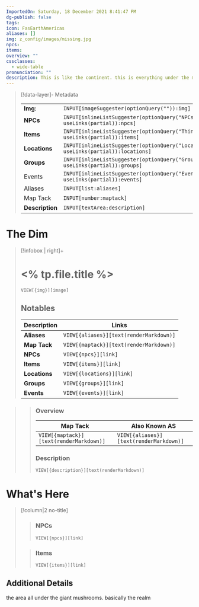 ```yaml
---
ImportedOn: Saturday, 18 December 2021 8:41:47 PM
dg-publish: false
tags: 
icon: FasEarthAmericas
aliases: []
img: z_config/images/missing.jpg
npcs: 
items: 
overview: ""
cssclasses:
  - wide-table
pronunciation: ""
description: This is like the continent. this is everything under the mushroom canopy. named for the dim light that this world in soaked in.
---
```



> [!data-layer]- Metadata
>
> |                                       |                                  |
>| ----- | ----- |
>| **Img**: |`INPUT[imageSuggester(optionQuery("")):img]`|
> |**NPCs** | `INPUT[inlineListSuggester(optionQuery("NPCs"), useLinks(partial)):npcs]`|
> |**Items** | `INPUT[inlineListSuggester(optionQuery("Things"), useLinks(partial)):items]`|
> |**Locations** | `INPUT[inlineListSuggester(optionQuery("Locations"), useLinks(partial)):locations]`|
> |**Groups** | `INPUT[inlineListSuggester(optionQuery("Groups"), useLinks(partial)):groups]`|
> |Events | `INPUT[inlineListSuggester(optionQuery("Events"), useLinks(partial)):events]`|
> |Aliases|`INPUT[list:aliases]`|
> |Map Tack|`INPUT[number:maptack]`|
> |**Description** |`INPUT[textArea:description]`|
# The Dim
> [!infobox | right]+
> # <% tp.file.title %>
> `VIEW[{img}][image]`
> ## Notables
> | Description |  Links |
> | ---- | --- |
> | **Aliases** | `VIEW[{aliases}][text(renderMarkdown)]` |
> | **Map Tack** | `VIEW[{maptack}][text(renderMarkdown)]` |
> | **NPCs** | `VIEW[{npcs}][link]` |
> | **Items** | `VIEW[{items}][link]` |
> | **Locations** | `VIEW[{locations}][link]` |
> | **Groups** | `VIEW[{groups}][link]` |
> | **Events** | `VIEW[{events}][link]` |
> 

>>### Overview
>>| Map Tack | Also Known AS|
>>| ----- | ----- |
>>|`VIEW[{maptack}][text(renderMarkdown)]`|`VIEW[{aliases}][text(renderMarkdown)]`|
>>
>> ### Description
>> `VIEW[{description}][text(renderMarkdown)]`
# What's Here
> [!column|2 no-title]
>
>>
>> ### NPCs
>> `VIEW[{npcs}][link]`
>>  
>
>
>> ### Items
>> `VIEW[{items}][link]`

## Additional Details
the area all under the giant mushrooms. basically the realm